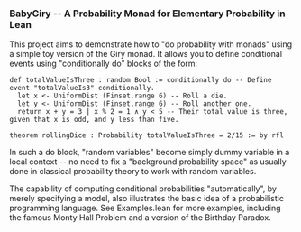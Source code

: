 ### BabyGiry -- A Probability Monad for Elementary Probability in Lean

This project aims to demonstrate how to "do probability with monads" using a simple toy version of the Giry monad. It allows you to define conditional
events using "conditionally do" blocks of the form:

```lean
def totalValueIsThree : random Bool := conditionally do -- Define event "totalValueIs3" conditionally.
  let x <- UniformDist (Finset.range 6) -- Roll a die.
  let y <- UniformDist (Finset.range 6) -- Roll another one.
  return x + y = 3 | x % 2 = 1 ∧ y < 5 -- Their total value is three, given that x is odd, and y less than five.

theorem rollingDice : Probability totalValueIsThree = 2/15 := by rfl
```

In such a do block, "random variables" become simply dummy variable in a local context -- no need to fix a "background probability space" as usually done
in classical probability theory to work with random variables. 

The capability of computing conditional probabilities "automatically", by merely specifying a model, also illustrates the basic idea of a probabilistic programming language.
See Examples.lean for more examples, including the famous Monty Hall Problem and a version of the Birthday Paradox.
